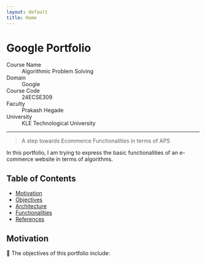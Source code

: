 ```yaml
---
layout: default
title: Home
---
```


# Google Portfolio

<dl>
<dt>Course Name</dt>
<dd>Algorithmic Problem Solving</dd>
<dt>Domain</dt>
<dd>Google</dd>
<dt>Course Code</dt>
<dd>24ECSE309</dd>
<dt>Faculty</dt>
<dd>Prakash Hegade</dd>
<dt>University</dt>
<dd>KLE Technological University</dd>
</dl>

---

> A step towards Ecommerce Functionalities in terms of APS



In this portfolio, I am trying to express the basic functionalities of an e-commerce website in terms of algorithms.

## Table of Contents
- [Motivation](#motivation)
- [Objectives](#objectives)
- [Architecture](#architecture)
- [Functionalities](#functionalities)
- [References](#references)

## Motivation

📌 The objectives of this portfolio include:








